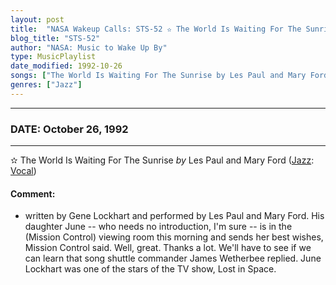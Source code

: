 ```yaml
---
layout: post
title:  "NASA Wakeup Calls: STS-52 ✫ The World Is Waiting For The Sunrise by Les Paul and Mary Ford ✷ October 26, 1992"
blog_title: "STS-52"
author: "NASA: Music to Wake Up By"
type: MusicPlaylist
date_modified: 1992-10-26
songs: ["The World Is Waiting For The Sunrise by Les Paul and Mary Ford"]
genres: ["Jazz"]
---
```


----
### DATE: October 26, 1992
----
✫ The World Is Waiting For The Sunrise *by* Les Paul and Mary Ford ([Jazz](https://www.discogs.com/genre/Jazz): [Vocal](https://www.discogs.com/style/Vocal)) <a target="blank_" href="https://www.discogs.com/Les-Paul-Mary-Ford-The-World-Is-Waiting-For-The-Sunrise/master/1193923">
    <i class="fas fa-compact-disc"
       title="Discogs entry for this song"
       alt="Discogs entry for this song"
       style="font-size: 1.1em;"></i></a>
    

#### Comment:
* written by Gene Lockhart and performed by Les Paul and Mary Ford. His daughter June -- who needs no introduction, I'm sure -- is in the (Mission Control) viewing room this morning and sends her best wishes, Mission Control said. Well, great. Thanks a lot. We'll have to see if we can learn that song shuttle commander James Wetherbee replied. June Lockhart was one of the stars of the TV show, Lost in Space.



<br/>
<center>
	<a target="_blank"
	   href="https://twitter.com/intent/tweet?hashtags=Space,NASA,Playlist,NASAWakeupCalls,SpaceProgram&text=🚀 {{ page.author}}, '{{ page.songs.first }}' {{ page.title }}, {{ page.date | date: '%B %d, %Y' }}, {{ site.url }}{{ page.url }}&via=nasawakeupcalls"><i class="fab fa-twitter" title="Tweet this page" alt="Tweet this page" style="font-size: 1.3em;"></i></a>
	&nbsp; 	<i class="fas fa-user-astronaut" style="font-size: 1.5em;"></i> &nbsp;
    <a id="custom_amazon_link"
       type="amzn" search="#"
       category="popular music">
    <i class="fab fa-amazon" style="font-size: 1.3em;"></i></a>
</center>

<!-- Randomly resolve an individual entry from a song array -->
<script src="/assets/javascript/seedrandom.min.js"></script>
<script>
  var wake_me_up = ["The World Is Waiting For The Sunrise by Les Paul and Mary Ford"];
  var prng = new Math.seedrandom();
  function randomSong() {
    song = wake_me_up[Math.floor(Math.random() * wake_me_up.length)];
    var amazon_link = document.getElementById("custom_amazon_link");
    amazon_link.setAttribute("search", song);
  }
  window.onload = randomSong();
</script>
